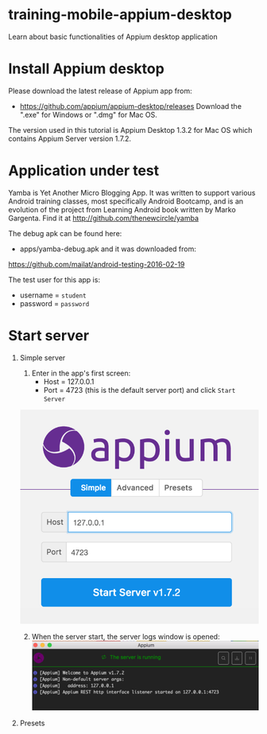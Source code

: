 # training-mobile-appium-desktop
Learn about basic functionalities of Appium desktop application

# Install Appium desktop
Please download the latest release of Appium app from:
* https://github.com/appium/appium-desktop/releases
Download the ".exe" for Windows or ".dmg" for Mac OS.

The version used in this tutorial is Appium Desktop 1.3.2 for Mac OS which contains Appium Server version 1.7.2.

# Application under test
Yamba is Yet Another Micro Blogging App. It was written to support various Android training classes, most specifically Android Bootcamp, 
and is an evolution of the project from Learning Android book written by Marko Gargenta. Find it at http://github.com/thenewcircle/yamba

The debug apk can be found here:
* apps/yamba-debug.apk
and it was downloaded from:

https://github.com/mailat/android-testing-2016-02-19

The test user for this app is:
* username = `student`
* password = `password`

# Start server
1. Simple server
    1. Enter in the app's first screen:
        * Host = 127.0.0.1
        * Port = 4723 (this is the default server port)
        and click `Start Server`

    ![Alt text](screenshots/StartLocalhost.png?raw=true)
    
    2. When the server start, the server logs window is opened:
    ![Alt text](screenshots/StartedLocalhost.png?raw=true)
2. Presets
